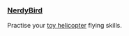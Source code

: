 ### [NerdyBird](demo/nerdybird)

Practise your [toy helicopter](https://en.wikipedia.org/wiki/VertiBird) flying skills.
